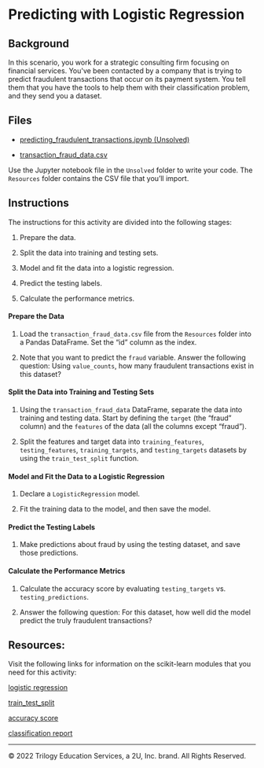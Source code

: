 # Predicting with Logistic Regression

## Background

In this scenario, you work for a strategic consulting firm focusing on financial services. You've been contacted by a company that is trying to predict fraudulent transactions that occur on its payment system. You tell them that you have the tools to help them with their classification problem, and they send you a dataset.

## Files

* [predicting_fraudulent_transactions.ipynb (Unsolved)](Unsolved/predicting_fraudulent_transactions.ipynb)

* [transaction_fraud_data.csv](Resources/transaction_fraud_data.csv)

Use the Jupyter notebook file in the `Unsolved` folder to write your code. The `Resources` folder contains the CSV file that you’ll import.

## Instructions

The instructions for this activity are divided into the following stages:

1. Prepare the data.

2. Split the data into training and testing sets.

3. Model and fit the data into a logistic regression.

4. Predict the testing labels.

5. Calculate the performance metrics.

#### Prepare the Data

1. Load the `transaction_fraud_data.csv` file from the `Resources` folder into a Pandas DataFrame. Set the “id” column as the index.

2. Note that you want to predict the `fraud` variable. Answer the following question: Using `value_counts`, how many fraudulent transactions exist in this dataset?

#### Split the Data into Training and Testing Sets

1. Using the `transaction_fraud_data` DataFrame, separate the data into training and testing data. Start by defining the `target` (the “fraud” column) and the `features` of the data (all the columns except “fraud”).

2. Split the features and target data into `training_features`, `testing_features`, `training_targets`, and `testing_targets` datasets by using the `train_test_split` function.

#### Model and Fit the Data to a Logistic Regression

1. Declare a `LogisticRegression` model.

2. Fit the training data to the model, and then save the model.

#### Predict the Testing Labels

1. Make predictions about fraud by using the testing dataset, and save those predictions.

#### Calculate the Performance Metrics

1. Calculate the accuracy score by evaluating `testing_targets` vs. `testing_predictions`.

2. Answer the following question: For this dataset, how well did the model predict the truly fraudulent transactions?

## Resources:

Visit the following links for information on the scikit-learn modules that you need for this activity:

[logistic regression](https://scikit-learn.org/stable/modules/generated/sklearn.linear_model.LogisticRegression.html)

[train_test_split](https://scikit-learn.org/stable/modules/generated/sklearn.model_selection.train_test_split.html)

[accuracy score](https://scikit-learn.org/stable/modules/generated/sklearn.metrics.accuracy_score.html)

[classification report](https://scikit-learn.org/stable/modules/generated/sklearn.metrics.classification_report.html)

---

© 2022 Trilogy Education Services, a 2U, Inc. brand. All Rights Reserved.